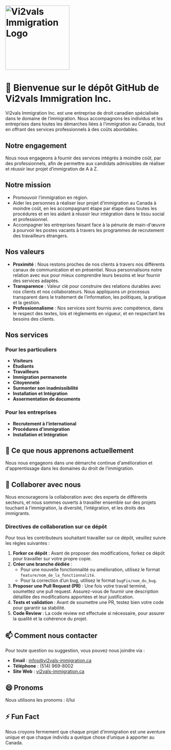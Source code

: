 # <img src="https://github.com/vi2valsImmigration/vi2valsImmigration/blob/main/logo.jpg" alt="Vi2vals Immigration Logo" width="200"/>

# 👋 Bienvenue sur le dépôt GitHub de Vi2vals Immigration Inc.

Vi2vals Immigration Inc. est une entreprise de droit canadien spécialisée dans le domaine de l’immigration. Nous accompagnons les individus et les entreprises dans toutes les démarches liées à l’immigration au Canada, tout en offrant des services professionnels à des coûts abordables.

## Notre engagement
Nous nous engageons à fournir des services intégrés à moindre coût, par des professionnels, afin de permettre aux candidats admissibles de réaliser et réussir leur projet d’immigration de A à Z.

## Notre mission
- Promouvoir l’immigration en région.
- Aider les personnes à réaliser leur projet d’immigration au Canada à moindre coût, en les accompagnant étape par étape dans toutes les procédures et en les aidant à réussir leur intégration dans le tissu social et professionnel.
- Accompagner les entreprises faisant face à la pénurie de main-d'œuvre à pourvoir les postes vacants à travers les programmes de recrutement des travailleurs étrangers.

## Nos valeurs
- **Proximité** : Nous restons proches de nos clients à travers nos différents canaux de communication et en présentiel. Nous personnalisons notre relation avec eux pour mieux comprendre leurs besoins et leur fournir des services adaptés.
- **Transparence** : Valeur clé pour construire des relations durables avec nos clients et nos collaborateurs. Nous appliquons un processus transparent dans le traitement de l’information, les politiques, la pratique et la gestion.
- **Professionnalisme** : Nos services sont fournis avec compétence, dans le respect des textes, lois et règlements en vigueur, et en respectant les besoins des clients.

## Nos services

### Pour les particuliers
- **Visiteurs**  
- **Étudiants**  
- **Travailleurs**  
- **Immigration permanente**  
- **Citoyenneté**  
- **Surmonter son inadmissibilité**  
- **Installation et Intégration**  
- **Assermentation de documents**
  
### Pour les entreprises
- **Recrutement à l’international**
- **Procédures d'immigration**
- **Installation et Intégration**

## 🌱 Ce que nous apprenons actuellement
Nous nous engageons dans une démarche continue d'amélioration et d'apprentissage dans les domaines du droit de l’immigration.

## 💞️ Collaborer avec nous
Nous encourageons la collaboration avec des experts de différents secteurs, et nous sommes ouverts à travailler ensemble sur des projets touchant à l’immigration, la diversité, l’intégration, et les droits des immigrants.

### Directives de collaboration sur ce dépôt
Pour tous les contributeurs souhaitant travailler sur ce dépôt, veuillez suivre les règles suivantes :

1. **Forker ce dépôt** : Avant de proposer des modifications, forkez ce dépôt pour travailler sur votre propre copie.
2. **Créer une branche dédiée** :
   - Pour une nouvelle fonctionnalité ou amélioration, utilisez le format `feature/nom_de_la_fonctionnalité`.
   - Pour la correction d’un bug, utilisez le format `bugFix/nom_du_bug`.
3. **Proposer une Pull Request (PR)** : Une fois votre travail terminé, soumettez une pull request. Assurez-vous de fournir une description détaillée des modifications apportées et leur justification.
4. **Tests et validation** : Avant de soumettre une PR, testez bien votre code pour garantir sa stabilité.
5. **Code Review** : La code review est effectuée si nécessaire, pour assurer la qualité et la cohérence du projet.

## 📫 Comment nous contacter
Pour toute question ou suggestion, vous pouvez nous joindre via :
- **Email** : infos@vi2vals-immigration.ca
- **Téléphone** : (514) 969-8002
- **Site Web** : [vi2vals-immigration.ca](https://vi2vals-immigration.ca)

## 😄 Pronoms
Nous utilisons les pronoms : il/lui

## ⚡ Fun Fact
Nous croyons fermement que chaque projet d’immigration est une aventure unique et que chaque individu a quelque chose d’unique à apporter au Canada.
